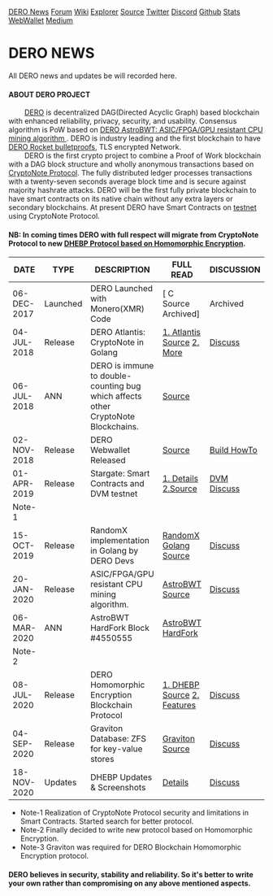 [DERO News](https://github.com/deroproject/deronews) [Forum](https://forum.dero.io) [Wiki](https://wiki.dero.io) [Explorer](https://explorer.dero.io) [Source](https://github.com/deroproject/derosuite) [Twitter](https://twitter.com/DeroProject) [Discord](https://discord.gg/H95TJDp)  [Github](https://github.com/deroproject/derosuite) [Stats](http://network.dero.io) [WebWallet](https://wallet.dero.io/) [Medium](https://medium.com/deroproject)

# DERO NEWS 
All DERO news and updates be will recorded here. 

#### ABOUT DERO PROJECT
&nbsp; &nbsp; &nbsp; &nbsp; [DERO](https://github.com/deroproject/derosuite) is decentralized DAG(Directed Acyclic Graph) based blockchain with enhanced reliability, privacy, security, and usability. Consensus algorithm is PoW based on [DERO AstroBWT: ASIC/FPGA/GPU resistant CPU mining algorithm ](https://github.com/deroproject/astrobwt). DERO is industry leading and the first blockchain to have [DERO Rocket bulletproofs](https://github.com/deroproject/derosuite#dero-rocket-bulletproofs), TLS encrypted Network.  
&nbsp; &nbsp; &nbsp; &nbsp; DERO is the first crypto project to combine a Proof of Work blockchain with a DAG block structure and wholly anonymous transactions based on [CryptoNote Protocol](https://github.com/deroproject/documentation/blob/master/CryptoNote-WP.pdf). The fully distributed ledger processes transactions with a twenty-seven seconds average block time and is secure against majority hashrate attacks. DERO will be the first fully private blockchain to have smart contracts on its native chain without any extra layers or secondary blockchains. At present DERO have Smart Contracts on [testnet](https://github.com/deroproject/documentation/blob/master/testnet/stargate.md) using CryptoNote Protocol.  

#### NB: In coming times DERO with full respect will migrate from CryptoNote Protocol to new [DHEBP Protocol based on Homomorphic Encryption](https://git.dero.io/Captain/DHEBP).



| DATE| TYPE|DESCRIPTION| FULL READ|DISCUSSION | 
|-----|-----|-------|----------|---------------|
| 06-DEC-2017| Launched| DERO Launched with Monero(XMR) Code|[ C Source Archived] | Archived|
|04-JUL-2018|Release| DERO Atlantis: CryptoNote in Golang|[1. Atlantis Source](https://github.com/deroproject/derosuite) [2. More](https://forum.dero.io/t/dero-monthly-update/446)|[Discuss](https://github.com/deroproject/derosuite/issues)| 
|06-JUL-2018|ANN |DERO is immune to double-counting bug which affects  other CryptoNote Blockchains. |[Source](https://ethereumworldnews.com/monero-glitch-allowed-hackers-to-steal-xmr-from-exchanges/) | |
|02-NOV-2018| Release| DERO Webwallet Released|[Source](https://git.dero.io/DeroProject/derosuite_webwallet) | [Build HowTo](https://forum.dero.io/t/how-to-setup-dero-web-wallet/859)|
|01-APR-2019| Release| Stargate: Smart Contracts and DVM testnet|[1. Details](https://github.com/deroproject/documentation/blob/master/testnet/stargate.md) [2.Source](https://git.dero.io/DeroProject/derosuite_stargate)  |[DVM Discuss](https://github.com/deroproject/DIPS/issues/1) |
|Note-1 | | | 
|15-OCT-2019| Release| RandomX implementation in Golang by DERO Devs| [RandomX Golang Source](https://git.dero.io/DERO_Foundation/RandomX) | [Discuss](https://git.dero.io/DERO_Foundation/RandomX)|
|20-JAN-2020| Release| ASIC/FPGA/GPU resistant CPU mining algorithm. | [AstroBWT Source](https://github.com/deroproject/astrobwt)|[Discuss](https://github.com/deroproject/astrobwt)|
|06-MAR-2020| ANN| AstroBWT HardFork Block #4550555 |[AstroBWT HardFork](https://medium.com/deroproject/dero-monthly-update-4f133012baa0)| |
|Note-2 | | | 
|08-JUL-2020|Release|DERO Homomorphic Encryption Blockchain Protocol|[1. DHEBP Source](https://git.dero.io/Captain/DHEBP) [2. Features](https://github.com/deroproject/documentation/blob/master/DHEBP.md)|[Discuss](https://github.com/deroproject/deronews/issues/1)|
|04-SEP-2020| Release| Graviton Database: ZFS for key-value stores| [Graviton Source](https://github.com/deroproject/graviton)|[Discuss](https://github.com/deroproject/graviton) |
| 18-NOV-2020| Updates| DHEBP Updates & Screenshots|[Details](https://forum.dero.io/t/dero-homomorphic-encryption-blockchain-protocol-updates/1270)| [Discuss](https://forum.dero.io/t/dero-homomorphic-encryption-blockchain-protocol-updates/1270) |  


* Note-1 Realization of CryptoNote Protocol security and limitations in Smart Contracts. Started search for better protocol. 
* Note-2 Finally decided to write new protocol based on Homomorphic Encryption.  
* Note-3 Graviton was required for DERO Blockchain Homomorphic Encryption protocol.

#### DERO believes in security, stability and reliability. So it's better to write your own rather than compromising on any above mentioned aspects. 
